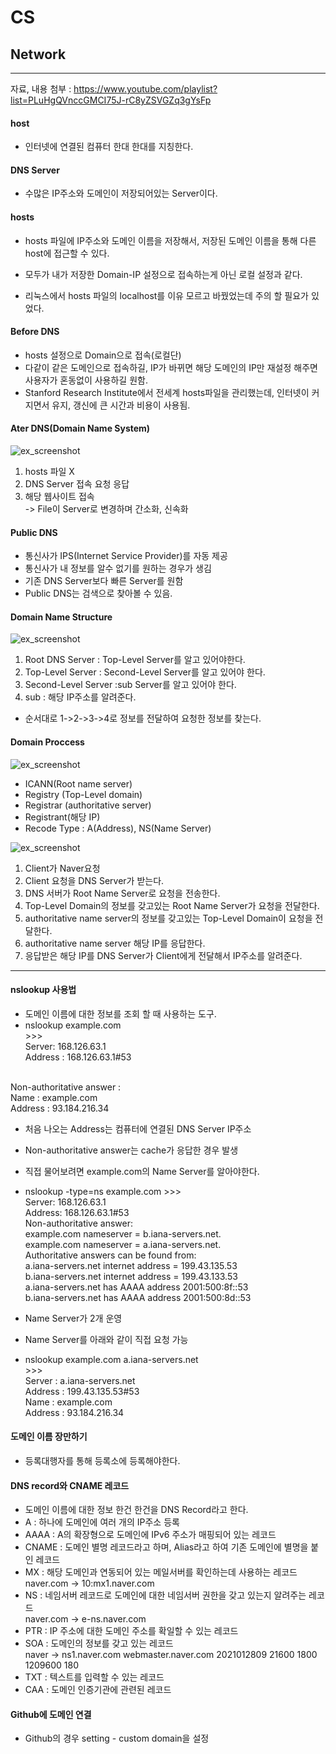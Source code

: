 # CS
## Network
---
 자료, 내용 첨부 : https://www.youtube.com/playlist?list=PLuHgQVnccGMCI75J-rC8yZSVGZq3gYsFp <br>

#### host 
- 인터넷에 연결된 컴퓨터 한대 한대를 지칭한다.

#### DNS Server
- 수많은 IP주소와 도메인이 저장되어있는 Server이다.

#### hosts
- hosts 파일에 IP주소와 도메인 이름을 저장해서, 저장된 도메인 이름을 통해 다른 host에 접근할 수 있다.

- 모두가 내가 저장한 Domain-IP 설정으로 접속하는게 아닌 로컬 설정과 같다.

- 리눅스에서 hosts 파일의 localhost를 이유 모르고 바꿨었는데 주의 할 필요가 있었다.


#### Before DNS
- hosts 설정으로 Domain으로 접속(로컬단)
- 다같이 같은 도메인으로 접속하길, IP가 바뀌면 해당 도메인의 IP만 재설정 해주면 사용자가 혼동없이 사용하길 원함.
- Stanford Research Institute에서 전세계 hosts파일을 관리했는데, 인터넷이 커지면서 유지, 갱신에 큰 시간과 비용이 사용됨.

#### Ater DNS(Domain Name System)
![ex_screenshot](../img/dns_host.jpeg)
1. hosts 파일 X
2. DNS Server 접속 요청 응답
3. 해당 웹사이트 접속<br>
-> File이 Server로 변경하며 간소화, 신속화

#### Public DNS
- 통신사가 IPS(Internet Service Provider)를 자동 제공
- 통신사가 내 정보를 알수 없기를 원하는 경우가 생김
- 기존 DNS Server보다 빠른 Server를 원함
- Public DNS는 검색으로 찾아볼 수 있음.

#### Domain Name Structure
![ex_screenshot](../img/DNS_Str.jpeg)
1. Root DNS Server : Top-Level Server를 알고 있어야한다.
2. Top-Level Server : Second-Level Server를 알고 있어야 한다.
3. Second-Level Server :sub Server를 알고 있어야 한다.
4. sub : 해당 IP주소를 알려준다.

- 순서대로 1->2->3->4로 정보를 전달하여 요청한 정보를 찾는다.

#### Domain Proccess
![ex_screenshot](../img/Domain_Process.jpeg)

- ICANN(Root name server)
- Registry (Top-Level domain)
- Registrar (authoritative server)
- Registrant(해당 IP)
- Recode Type : A(Address), NS(Name Server)

![ex_screenshot](../img/request_pro.jpg)
1. Client가 Naver요청
2. Client 요청을 DNS Server가 받는다.
3. DNS 서버가 Root Name Server로 요청을 전송한다.
4. Top-Level Domain의 정보를 갖고있는 Root Name Server가 요청을 전달한다.
5. authoritative name server의 정보를 갖고있는 Top-Level Domain이 요청을 전달한다.
6. authoritative name server 해당 IP를 응답한다.
7. 응답받은 해당 IP를 DNS Server가 Client에게 전달해서 IP주소를 알려준다.

---

#### nslookup 사용법
- 도메인 이름에 대한 정보를 조회 할 때 사용하는 도구.
- nslookup example.com<br>
\>>> <br>
Server: 168.126.63.1 <br>
Address : 168.126.63.1#53<br>
<br>
Non-authoritative answer : <br>
Name : example.com <br>
Address : 93.184.216.34<br>

- 처음 나오는 Address는 컴퓨터에 연결된 DNS Server IP주소
- Non-authoritative answer는 cache가 응답한 경우 발생
- 직접 물어보려면 example.com의 Name Server를 알아야한다.

- nslookup -type=ns example.com
\>>><br>
Server:		168.126.63.1<br>
Address:	168.126.63.1#53<br>
Non-authoritative answer:<br>
example.com	nameserver = b.iana-servers.net.<br>
example.com	nameserver = a.iana-servers.net.<br>
Authoritative answers can be found from:<br>
a.iana-servers.net	internet address = 199.43.135.53<br>
b.iana-servers.net	internet address = 199.43.133.53<br>
a.iana-servers.net	has AAAA address 2001:500:8f::53<br>
b.iana-servers.net	has AAAA address 2001:500:8d::53<br>
- Name Server가 2개 운영
- Name Server를 아래와 같이 직접 요청 가능
- nslookup example.com a.iana-servers.net<br>
\>>><br>
Server : a.iana-servers.net<br>
Address : 199.43.135.53#53<br>
Name : example.com<br>
Address : 93.184.216.34<br>

#### 도메인 이름 장만하기
- 등록대행자를 통해 등록소에 등록해야한다.

#### DNS record와 CNAME 레코드
- 도메인 이름에 대한 정보 한건 한건을 DNS Record라고 한다.
- A : 하나에 도메인에 여러 개의 IP주소 등록
- AAAA :  A의 확장형으로 도메인에 IPv6 주소가 매핑되어 있는 레코드
- CNAME : 도메인 별명 레코드라고 하며, Alias라고 하여 기존 도메인에 별명을 붙인 레코드
- MX : 해당 도메인과 연동되어 있는 메일서버를 확인하는데 사용하는 레코드<br>
naver.com -> 10:mx1.naver.com
- NS : 네임서버 레코드로 도메인에 대한 네임서버 권한을 갖고 있는지 알려주는 레코드<br>
naver.com -> e-ns.naver.com
- PTR : IP 주소에 대한 도메인 주소를 확일할 수 있는 레코드
- SOA : 도메인의 정보를 갖고 있는 레코드<br>
naver -> ns1.naver.com webmaster.naver.com 2021012809 21600 1800 1209600 180
- TXT : 텍스트를 입력할 수 있는 레코드
- CAA : 도메인 인증기관에 관련된 레코드

#### Github에 도메인 연결
- Github의 경우 setting - custom domain을 설정

